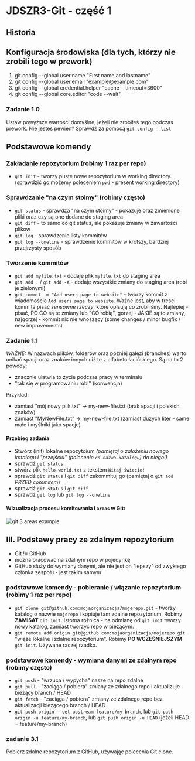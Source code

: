 # JDSZR3-Git - część 1

## Historia

## Konfiguracja środowiska (dla tych, którzy nie zrobili tego w prework)
1. git config --global user.name "First name and lastname"
1. git config --global user.email "example@example.com"
1. git config --global credential.helper "cache --timeout=3600"
1. git config --global core.editor "code --wait"

### Zadanie 1.0
Ustaw powyższe wartości domyślne, jeżeli nie zrobiłeś tego podczas prework. Nie jesteś pewien? Sprawdź za pomocą `git config --list`

## Podstawowe komendy

### Zakładanie repozytorium (robimy 1 raz per repo)
- `git init` - tworzy puste nowe repozytorium w working directory. (sprawdzić go możemy poleceniem `pwd` - present working directory)

### Sprawdzanie "na czym stoimy" (robimy często)
- `git status` - sprawdza "na czym stoimy" - pokazuje oraz zmienione pliki oraz czy są one dodane do staging area
- `git diff` - to samo co git status, ale pokazuje zmiany w zawartości plików
- `git log` - sprawdzenie listy kommitów
- `git log --oneline` - sprawdzenie kommitów w krótszy, bardziej przejrzysty sposób

### Tworzenie kommitów
- `git add myfile.txt` - dodaje plik `myfile.txt` do staging area
- `git add .` / `git add -A` - dodaje wszystkie zmiany do staging area (robi je zielonymi)
- `git commit -m "Add users page to website"` - tworzy kommit z wiadomością `Add users page to website`. Ważne jest, aby w treści kommita pisać *sensowne rzeczy*, które opisują co zrobiliśmy. Najlepiej - pisać, PO CO są te zmiany lub "CO robią", gorzej - JAKIE są to zmiany, najgorzej - kommit nic nie wnoszący (some changes / minor bugfix / new improvements)

### Zadanie 1.1
*WAŻNE:*
W nazwach plików, folderów oraz później gałęzi (branches) warto unikać spacji oraz znaków innych niż te z alfabetu łacińskiego. Są na to 2 powody:
- znacznie ułatwia to życie podczas pracy w terminalu
- "tak się w programowaniu robi" (konwencja)

Przykład:
- zamiast "mój nowy plik.txt" -> my-new-file.txt (brak spacji i polskich znaków)
- zamiast "MyNewFile.txt" -> my-new-file.txt (zamiast dużych liter - same małe i myślniki jako spacje)

#### Przebieg zadania
- Stwórz (init) lokalne repozytoium *(pamiętaj o założeniu nowego katalogu i "przejściu" (polecenie `cd nazwa-katalogu`) do niego!)*
- sprawdź `git status`
- stwórz plik `hello-world.txt` z tekstem `Witaj świecie!`
- sprawdź `git status` i `git diff`
zakommituj go (pamiętaj o `git add` *PRZED commitem*)
- sprawdź `git status` i `git diff`
- sprawdź `git log` lub `git log --oneline`

#### Wizualizacja procesu komitowania i `areas` w Git:
![git 3 areas example](https://snipcademy.com/img/articles/git-fundamentals/three-stages-01.svg)



## III. Podstawy pracy ze zdalnym repozytorium

- Git != GitHub
- można pracować na zdalnym repo w pojedynkę
- GitHub służy do wymiany danymi, ale nie jest on "lepszy" od zwykłego członka zespołu - jest takim samym 

### podstawowe komendy - pobieranie / wiązanie repozytorium (robimy 1 raz per repo)
- `git clone git@github.com:mojaorganizacja/mojerepo.git` - tworzy katalog o nazwie `mojerepo` i kopiuje tam zdalne repozytorium. Robimy **ZAMISAT** `git init`. Istotna różnica - na odmianę od `git init` tworzy nowy katalog, zamiast tworzyć repo w bieżącym.
- `git remote add origin git@github.com:mojaorganizacja/mojerepo.git` - "wiąże lokalne i zdalne repozytorium". Robimy **PO WCZEŚNIEJSZYM** `git init`. Używane raczej rzadko.

### podstawowe komendy - wymiana danymi ze zdalnym repo (robimy często)
- `git push` - "wrzuca / wypycha" nasze na repo zdalne
- `git pull` - "zaciąga / pobiera" zmiany ze zdalnego repo i aktualizuje bieżący branch / HEAD
- `git fetch` - "zaciąga / pobiera" zmiany ze zdalnego repo bez  aktualizacji bieżącego branch / HEAD
- `git push origin --set-upstream feature/my-branch`, lub `git push origin -u feature/my-branch`, lub `git push origin -u HEAD` (jeżeli HEAD = feature/my-branch)

### zadanie 3.1
Pobierz zdalne repozytorium z GitHub, używając polecenia Git clone.


